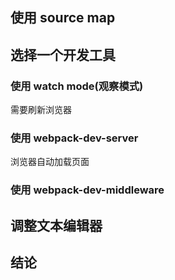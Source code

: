 ## 使用 source map

## 选择一个开发工具

### 使用 watch mode(观察模式)
需要刷新浏览器

### 使用 webpack-dev-server
浏览器自动加载页面

### 使用 webpack-dev-middleware

## 调整文本编辑器

## 结论